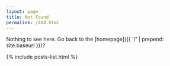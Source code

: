 ```yaml
---
layout: page
title: Not Found
permalink: /404.html
---
```


Nothing to see here. Go back to the [homepage]({{ '/' | prepend: site.baseurl }})?

{% include posts-list.html %}
